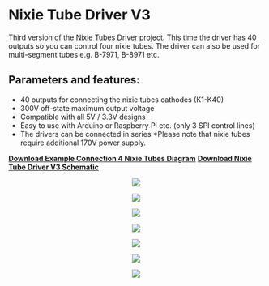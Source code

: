 # Nixie Tube Driver V3

Third version of the <a href="https://nixietester.com/project/nixie-tube-driver-v3/">Nixie Tubes Driver project</a>. This time the driver has 40 outputs so you can control four nixie tubes. The driver can also be used for multi-segment tubes e.g. B-7971, B-8971 etc.

## Parameters and features:

- 40 outputs for connecting the nixie tubes cathodes (K1-K40)
- 300V off-state maximum output voltage
- Compatible with all 5V / 3.3V designs
- Easy to use with Arduino or Raspberry Pi etc. (only 3 SPI control lines)
- The drivers can be connected in series
*Please note that nixie tubes require additional 170V power supply.

**<a href="https://github.com/marcinsaj/Nixie-Tube-Driver-V3/raw/main/datasheet/Example-Diagram-4-Nixie-Tubes-Controller-40-Outputs.pdf">Download Example Connection 4 Nixie Tubes Diagram</a>**
**<a href="https://github.com/marcinsaj/Nixie-Tube-Driver-V3/raw/main/datasheet/Schematic-Nixie-Tubes-Controller-40.pdf">Download Nixie Tube Driver V3 Schematic</a>**


<p align="center"><img src="https://github.com/marcinsaj/Nixie-Tube-Driver-V3/blob/main/extras/nixie-tubes-controller-40-outputs-project-cover.jpg"></p>
<p align="center"><img src="https://github.com/marcinsaj/Nixie-Tube-Driver-V3/blob/main/datasheet/Example-Diagram-4-Nixie-Tubes-Controller-40-Outputs.png"></p>
<p align="center"><img src="https://github.com/marcinsaj/Nixie-Tube-Driver-V3/blob/main/extras/nixie-tubes-controller-40-outputs-project.jpg"></p>
<p align="center"><img src="https://github.com/marcinsaj/Nixie-Tube-Driver-V3/blob/main/extras/nixie-tubes-controller-40-outputs-project-cover-bottom-project.jpg"></p>
<p align="center"><img src="https://github.com/marcinsaj/Nixie-Tube-Driver-V3/blob/main/extras/nixie-tube-controller-40-dimensions-pinout.png"></p>
<p align="center"><img src="https://github.com/marcinsaj/Nixie-Tube-Driver-V3/blob/main/extras/nixie-tube-controller-40-tubes.png"></p>
<p align="center"><img src="https://github.com/marcinsaj/Nixie-Tube-Driver-V3/blob/main/datasheet/Nixie-Tubes-Controller-40-Schematic.png"></p>
